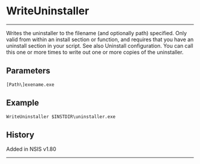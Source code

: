 # WriteUninstaller

---

Writes the uninstaller to the filename (and optionally path) specified. Only valid from within an install section or function, and requires that you have an uninstall section in your script. See also Uninstall configuration. You can call this one or more times to write out one or more copies of the uninstaller.

## Parameters

    [Path\]exename.exe

## Example

	WriteUninstaller $INSTDIR\uninstaller.exe

## History

Added in NSIS v1.80

---
